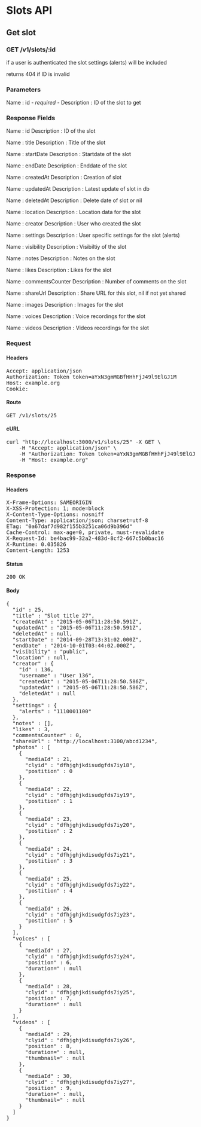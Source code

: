 # Slots API

## Get slot

### GET /v1/slots/:id

if a user is authenticated the slot settings (alerts) will be included

returns 404 if ID is invalid

### Parameters

Name : id *- required -*
Description : ID of the slot to get


### Response Fields

Name : id
Description : ID of the slot

Name : title
Description : Title of the slot

Name : startDate
Description : Startdate of the slot

Name : endDate
Description : Enddate of the slot

Name : createdAt
Description : Creation of slot

Name : updatedAt
Description : Latest update of slot in db

Name : deletedAt
Description : Delete date of slot or nil

Name : location
Description : Location data for the slot

Name : creator
Description : User who created the slot

Name : settings
Description : User specific settings for the slot (alerts)

Name : visibility
Description : Visibiltiy of the slot

Name : notes
Description : Notes on the slot

Name : likes
Description : Likes for the slot

Name : commentsCounter
Description : Number of comments on the slot

Name : shareUrl
Description : Share URL for this slot, nil if not yet shared

Name : images
Description : Images for the slot

Name : voices
Description : Voice recordings for the slot

Name : videos
Description : Videos recordings for the slot

### Request

#### Headers

<pre>Accept: application/json
Authorization: Token token=aYxN3gmMGBfHHhFjJ49l9ElGJ1M
Host: example.org
Cookie: </pre>

#### Route

<pre>GET /v1/slots/25</pre>

#### cURL

<pre class="request">curl &quot;http://localhost:3000/v1/slots/25&quot; -X GET \
	-H &quot;Accept: application/json&quot; \
	-H &quot;Authorization: Token token=aYxN3gmMGBfHHhFjJ49l9ElGJ1M&quot; \
	-H &quot;Host: example.org&quot;</pre>

### Response

#### Headers

<pre>X-Frame-Options: SAMEORIGIN
X-XSS-Protection: 1; mode=block
X-Content-Type-Options: nosniff
Content-Type: application/json; charset=utf-8
ETag: &quot;0a67daf7d982f155b3251ca06d9b396d&quot;
Cache-Control: max-age=0, private, must-revalidate
X-Request-Id: be4bac99-32a2-483d-8cf2-667c5b0bac16
X-Runtime: 0.035826
Content-Length: 1253</pre>

#### Status

<pre>200 OK</pre>

#### Body

<pre>{
  "id" : 25,
  "title" : "Slot title 27",
  "createdAt" : "2015-05-06T11:28:50.591Z",
  "updatedAt" : "2015-05-06T11:28:50.591Z",
  "deletedAt" : null,
  "startDate" : "2014-09-28T13:31:02.000Z",
  "endDate" : "2014-10-01T03:44:02.000Z",
  "visibility" : "public",
  "location" : null,
  "creator" : {
    "id" : 136,
    "username" : "User 136",
    "createdAt" : "2015-05-06T11:28:50.586Z",
    "updatedAt" : "2015-05-06T11:28:50.586Z",
    "deletedAt" : null
  },
  "settings" : {
    "alerts" : "1110001100"
  },
  "notes" : [],
  "likes" : 3,
  "commentsCounter" : 0,
  "shareUrl" : "http://localhost:3100/abcd1234",
  "photos" : [
    {
      "mediaId" : 21,
      "clyid" : "dfhjghjkdisudgfds7iy18",
      "postition" : 0
    },
    {
      "mediaId" : 22,
      "clyid" : "dfhjghjkdisudgfds7iy19",
      "postition" : 1
    },
    {
      "mediaId" : 23,
      "clyid" : "dfhjghjkdisudgfds7iy20",
      "postition" : 2
    },
    {
      "mediaId" : 24,
      "clyid" : "dfhjghjkdisudgfds7iy21",
      "postition" : 3
    },
    {
      "mediaId" : 25,
      "clyid" : "dfhjghjkdisudgfds7iy22",
      "postition" : 4
    },
    {
      "mediaId" : 26,
      "clyid" : "dfhjghjkdisudgfds7iy23",
      "postition" : 5
    }
  ],
  "voices" : [
    {
      "mediaId" : 27,
      "clyid" : "dfhjghjkdisudgfds7iy24",
      "position" : 6,
      "duration=" : null
    },
    {
      "mediaId" : 28,
      "clyid" : "dfhjghjkdisudgfds7iy25",
      "position" : 7,
      "duration=" : null
    }
  ],
  "videos" : [
    {
      "mediaId" : 29,
      "clyid" : "dfhjghjkdisudgfds7iy26",
      "position" : 8,
      "duration=" : null,
      "thumbnail=" : null
    },
    {
      "mediaId" : 30,
      "clyid" : "dfhjghjkdisudgfds7iy27",
      "position" : 9,
      "duration=" : null,
      "thumbnail=" : null
    }
  ]
}</pre>
